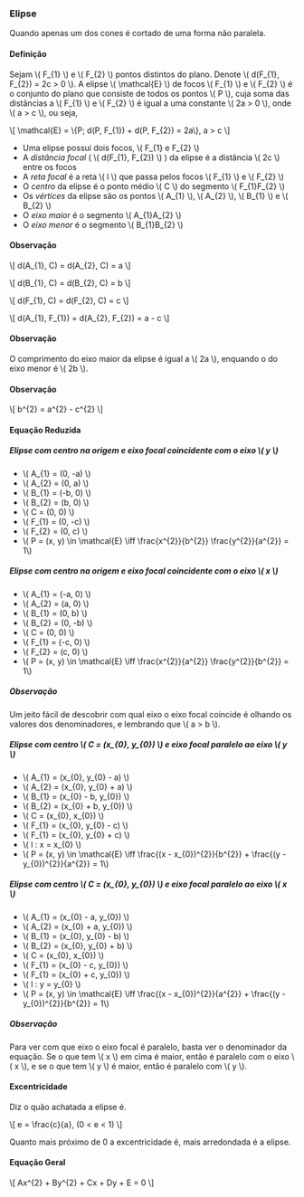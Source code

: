 ### Elipse

Quando apenas um dos cones é cortado de uma forma não paralela.

#### Definição

Sejam \\( F_{1} \\) e \\( F_{2} \\) pontos distintos do plano. Denote \\( d(F_{1}, F_{2}) = 2c > 0 \\). A elipse \\( \mathcal{E} \\) de focos \\( F_{1} \\) e \\( F_{2} \\) é o conjunto do plano que consiste de todos os pontos \\( P \\), cuja soma das distâncias a \\( F_{1} \\) e \\( F_{2} \\) é igual a uma constante \\( 2a > 0 \\), onde \\( a > c \\), ou seja,

\\[
\mathcal{E} = \\{P; d(P, F_{1}) + d(P, F_{2}) = 2a\\}, a > c
\\]

- Uma elipse possui dois focos, \\( F_{1} e F_{2} \\)
- A *distância focal* ( \\( d(F_{1}, F_{2}) \\) ) da elipse é a distância \\( 2c \\) entre os focos
- A *reta focal* é a reta \\( l \\) que passa pelos focos \\( F_{1} \\) e \\( F_{2} \\)
- O *centro* da elipse é o ponto médio \\( C \\) do segmento \\( F_{1}F_{2} \\)
- Os *vértices* da elipse são os pontos \\( A_{1} \\), \\( A_{2} \\), \\( B_{1} \\) e \\( B_{2} \\)
- O *eixo maior* é o segmento \\( A_{1}A_{2} \\)
- O *eixo menor* é o segmento \\( B_{1}B_{2} \\)

#### Observação

\\[
d(A_{1}, C) = d(A_{2}, C) = a
\\]

\\[
d(B_{1}, C) = d(B_{2}, C) = b
\\]

\\[
d(F_{1}, C) = d(F_{2}, C) = c
\\]

\\[
d(A_{1}, F_{1}) = d(A_{2}, F_{2}) = a - c
\\]

#### Observação

O comprimento do eixo maior da elipse é igual a \\( 2a \\), enquando o do eixo menor é \\( 2b \\).

#### Observação

\\[
b^{2} = a^{2} - c^{2}
\\]

#### Equação Reduzida

##### Elipse com centro na origem e eixo focal coincidente com o eixo \\( y \\)

- \\( A_{1} = (0, -a) \\)
- \\( A_{2} = (0, a) \\)
- \\( B_{1} = (-b, 0) \\)
- \\( B_{2} = (b, 0) \\)
- \\( C = (0, 0) \\)
- \\( F_{1} = (0, -c) \\)
- \\( F_{2} = (0, c) \\)
- \\( P = (x, y) \in \mathcal{E} \iff \frac{x^{2}}{b^{2}} \frac{y^{2}}{a^{2}} = 1\\)

##### Elipse com centro na origem e eixo focal coincidente com o eixo \\( x \\)

- \\( A_{1} = (-a, 0) \\)
- \\( A_{2} = (a, 0) \\)
- \\( B_{1} = (0, b) \\)
- \\( B_{2} = (0, -b) \\)
- \\( C = (0, 0) \\)
- \\( F_{1} = (-c, 0) \\)
- \\( F_{2} = (c, 0) \\)
- \\( P = (x, y) \in \mathcal{E} \iff \frac{x^{2}}{a^{2}} \frac{y^{2}}{b^{2}} = 1\\)

##### Observação

Um jeito fácil de descobrir com qual eixo o eixo focal coincide é olhando os valores dos denominadores, e lembrando que \\( a > b \\).

##### Elipse com centro \\( C = (x_{0}, y_{0}) \\) e eixo focal paralelo ao eixo \\( y \\)

- \\( A_{1} = (x_{0}, y_{0} - a) \\)
- \\( A_{2} = (x_{0}, y_{0} + a) \\)
- \\( B_{1} = (x_{0} - b, y_{0}) \\)
- \\( B_{2} = (x_{0} + b, y_{0}) \\)
- \\( C = (x_{0}, x_{0}) \\)
- \\( F_{1} = (x_{0}, y_{0} - c) \\)
- \\( F_{1} = (x_{0}, y_{0} + c) \\)
- \\( l : x = x_{0} \\)
- \\( P = (x, y) \in \mathcal{E} \iff \frac{(x - x_{0})^{2}}{b^{2}} + \frac{(y - y_{0})^{2}}{a^{2}} = 1\\)

##### Elipse com centro \\( C = (x_{0}, y_{0}) \\) e eixo focal paralelo ao eixo \\( x \\)

- \\( A_{1} = (x_{0} - a, y_{0}) \\)
- \\( A_{2} = (x_{0} + a, y_{0}) \\)
- \\( B_{1} = (x_{0}, y_{0} - b) \\)
- \\( B_{2} = (x_{0}, y_{0} + b) \\)
- \\( C = (x_{0}, x_{0}) \\)
- \\( F_{1} = (x_{0} - c, y_{0}) \\)
- \\( F_{1} = (x_{0} + c, y_{0}) \\)
- \\( l : y = y_{0} \\)
- \\( P = (x, y) \in \mathcal{E} \iff \frac{(x - x_{0})^{2}}{a^{2}} + \frac{(y - y_{0})^{2}}{b^{2}} = 1\\)

##### Observação

Para ver com que eixo o eixo focal é paralelo, basta ver o denominador da equação. Se o que tem \\( x \\) em cima é maior, então é paralelo com o eixo \\( x \\), e se o que tem \\( y \\) é maior, então é paralelo com \\( y \\).

#### Excentricidade

Diz o quão achatada a elipse é.

\\[
e = \frac{c}{a}, (0 < e < 1)
\\]

Quanto mais próximo de 0 a excentricidade é, mais arredondada é a elipse.

#### Equação Geral

\\[
Ax^{2} + By^{2} + Cx + Dy + E = 0
\\]
